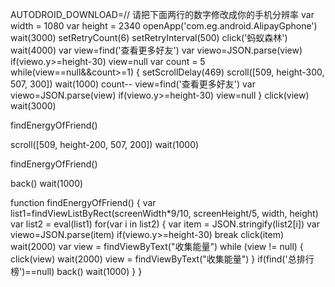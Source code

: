 AUTODROID_DOWNLOAD=// 请把下面两行的数字修改成你的手机分辨率
var width = 1080
var height = 2340
openApp('com.eg.android.AlipayGphone')
wait(3000)
setRetryCount(6)
setRetryInterval(500)
click('蚂蚁森林')
wait(4000)
var view=find('查看更多好友')
var viewo=JSON.parse(view)
if(viewo.y\>=height-30) view=null
var count = 5
while(view==null&&count\>=1) {
  setScrollDelay(469)
  scroll(\[509, height-300, 507, 300\])
  wait(1000)
  count--
  view=find('查看更多好友')
  var viewo=JSON.parse(view)
  if(viewo.y\>=height-30) view=null
}
click(view)
wait(3000)

findEnergyOfFriend() 

scroll(\[509, height-200, 507, 200\])
wait(1000)

findEnergyOfFriend() 

back()
wait(1000)

function findEnergyOfFriend() {
var list1=findViewListByRect(screenWidth\*9/10, screenHeight/5, width, height)
var list2 = eval(list1)
 for(var i in list2) {
  var item = JSON.stringify(list2\[i\])
  var viewo=JSON.parse(item)
  if(viewo.y\>=height-30) break
  click(item)
  wait(2000)
  var view = findViewByText("收集能量")
    while (view != null) {
        click(view)
        wait(2000)
        view = findViewByText("收集能量")
    }
    if(find('总排行榜')==null) back()
  wait(1000)
 }
}
